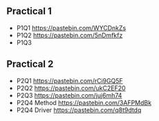## Practical 1
- P1Q1 https://pastebin.com/WYCDnkZs
- P1Q2 https://pastebin.com/5nDmfkfz
- P1Q3
## Practical 2
- P2Q1 https://pastebin.com/rCi9GQ5F
- P2Q2 https://pastebin.com/ukC2EF20
- P2Q3 https://pastebin.com/juj6mh74
- P2Q4 Method https://pastebin.com/3AFPMdBk
- P2Q4 Driver https://pastebin.com/q8t9dtdq
